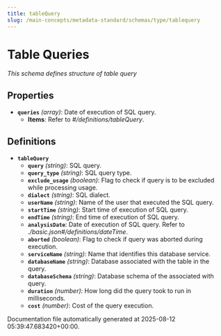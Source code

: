 ```yaml
---
title: tableQuery
slug: /main-concepts/metadata-standard/schemas/type/tablequery
---
```


# Table Queries

*This schema defines structure of table query*

## Properties

- **`queries`** *(array)*: Date of execution of SQL query.
  - **Items**: Refer to *#/definitions/tableQuery*.
## Definitions

- **`tableQuery`**
  - **`query`** *(string)*: SQL query.
  - **`query_type`** *(string)*: SQL query type.
  - **`exclude_usage`** *(boolean)*: Flag to check if query is to be excluded while processing usage.
  - **`dialect`** *(string)*: SQL dialect.
  - **`userName`** *(string)*: Name of the user that executed the SQL query.
  - **`startTime`** *(string)*: Start time of execution of SQL query.
  - **`endTime`** *(string)*: End time of execution of SQL query.
  - **`analysisDate`**: Date of execution of SQL query. Refer to *./basic.json#/definitions/dateTime*.
  - **`aborted`** *(boolean)*: Flag to check if query was aborted during execution.
  - **`serviceName`** *(string)*: Name that identifies this database service.
  - **`databaseName`** *(string)*: Database associated with the table in the query.
  - **`databaseSchema`** *(string)*: Database schema of the associated with query.
  - **`duration`** *(number)*: How long did the query took to run in milliseconds.
  - **`cost`** *(number)*: Cost of the query execution.


Documentation file automatically generated at 2025-08-12 05:39:47.683420+00:00.
